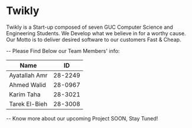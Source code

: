Twikly
======

Twikly is a Start-up composed of seven GUC Computer Science and Engineering Students. We Develop what we believe in for a worthy cause. Our Motto is to deliver desired software to our customers Fast & Cheap.

 -- Please Find Below our Team Members' info:
 
Name  | ID
------------- | -------------
Ayatallah Amr  | 28-2249
Ahmed Walid    | 28-0967
Karim Taha     | 28-3021
Tarek El-Bieh  | 28-3008
-- Know more about our upcoming Project SOON, Stay Tuned!
